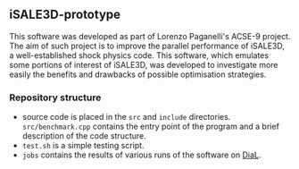## iSALE3D-prototype

This software was developed as part of Lorenzo Paganelli's ACSE-9 project.
The aim of such project is to improve the parallel performance of iSALE3D, a
well-established shock physics code. This software, which emulates some portions of
interest of iSALE3D, was developed to investigate more easily the benefits and 
drawbacks of possible optimisation strategies.

### Repository structure

- source code is placed in the `src` and `include` directories. 
  `src/benchmark.cpp` contains the entry point of the program and a brief
  description of the code structure.
- `test.sh` is a simple testing script.
- `jobs` contains the results of various runs of the software on [DiaL](https://www2.le.ac.uk/offices/itservices/ithelp/services/hpc/dirac).
